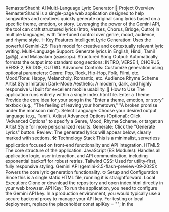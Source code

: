 RemasterShadhi: AI Multi-Language Lyric Generator
📝 Project Overview
RemasterShadhi is a single-page web application designed to help songwriters and creatives quickly generate original song lyrics based on a specific theme, emotion, or story. Leveraging the power of the Gemini API, the tool can craft structured lyrics (Intro, Verses, Chorus, Bridge, Outro) in multiple languages, with fine-tuned control over genre, mood, audience, and rhyme style.
✨ Key Features
Intelligent Lyric Generation: Uses the powerful Gemini-2.5-Flash model for creative and contextually relevant lyric writing.
Multi-Language Support: Generate lyrics in English, Hindi, Tamil (தமிழ்), and Malayalam (മലയാളം).
Structured Song Output: Automatically formats the output into standard song sections: INTRO, VERSE 1, CHORUS, VERSE 2, BRIDGE, OUTRO.
Advanced Controls: Customize generation using optional parameters:
Genre: Pop, Rock, Hip-Hop, Folk, Filmi, etc.
Mood/Tone: Happy, Melancholy, Romantic, etc.
Audience
Rhyme Scheme
Artist Style Imitation
Dark-Mode Aesthetic: A modern, dark, and highly responsive UI built for excellent mobile usability.
🚀 How to Use
The application runs entirely within a single index.html file.
Enter a Theme: Provide the core idea for your song in the "Enter a theme, emotion, or story" textbox (e.g., "The feeling of leaving your hometown," "A broken promise under the monsoon rain").
Select Language: Choose your desired output language (e.g., Tamil).
Adjust Advanced Options (Optional): Click "Advanced Options" to specify a Genre, Mood, Rhyme Scheme, or target an Artist Style for more personalized results.
Generate: Click the "Generate Lyrics" button.
Review: The generated lyrics will appear below, clearly marked with sections.
🛠 Technology Stack
This is a minimalist, serverless application focused on front-end functionality and API integration.
HTML5: The core structure of the application.
JavaScript (ES Modules): Handles all application logic, user interaction, and API communication, including exponential backoff for robust retries.
Tailwind CSS: Used for utility-first, fully responsive styling.
Gemini API (gemini-2.5-flash-preview-09-2025): Powers the core lyric generation functionality.
⚙️ Setup and Configuration
Since this is a single static HTML file, running it is straightforward.
Local Execution: Clone or download the repository and open index.html directly in your web browser.
API Key: To run the application, you need to configure the Gemini API key.
In a production environment, you would typically use a secure backend proxy to manage your API key.
For testing or local deployment, replace the placeholder const apiKey = ""; in the <script> block with your actual key if the environment does not provide it automatically.
<!-- end list -->
